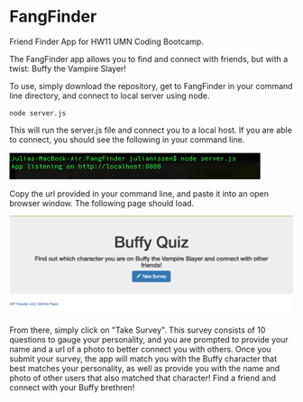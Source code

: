 # FangFinder
Friend Finder App for HW11 UMN Coding Bootcamp.

The FangFinder app allows you to find and connect with friends, but with a twist: Buffy the Vampire Slayer! 

To use, simply download the repository, get to FangFinder in your command line directory, and connect to local server using node. 

```
node server.js
```

This will run the server.js file and connect you to a local host. If you are able to connect, you should see the following in your command line.

![Alt text](app/images/screenshotApp.png?raw=true "Screenshot of command line")

Copy the url provided in your command line, and paste it into an open browser window. The following page should load.

![Alt text](app/images/screenshotSite.png?raw=true "Screenshot of home page")

From there, simply click on "Take Survey". This survey consists of 10 questions to gauge your personality, and you are prompted to provide your name and a url of a photo to better connect you with others. Once you submit your survey, the app will match you with the Buffy character that best matches your personality, as well as provide you with the name and photo of other users that also matched that character! Find a friend and connect with your Buffy brethren!  